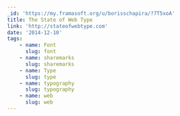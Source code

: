 ```yaml
---
_id: 'https://my.framasoft.org/u/borisschapira/?7T5xoA'
title: The State of Web Type
link: 'http://stateofwebtype.com'
date: '2014-12-10'
tags:
    - name: Font
      slug: font
    - name: sharemarks
      slug: sharemarks
    - name: Type
      slug: type
    - name: typography
      slug: typography
    - name: web
      slug: web
---
```


<div class="markdown"><p></p></div>
